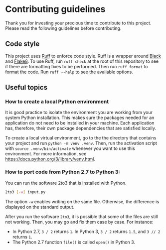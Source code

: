 # Contributing guidelines

Thank you for investing your precious time to contribute to this project. Please read the following guidelines before contributing.

## Code style

This project uses [Ruff](https://docs.astral.sh/ruff/) to enforce code style. Ruff is a wrapper around [Black](https://black.readthedocs.io/en/stable/) and [Flake8](https://flake8.pycqa.org/en/latest/). To use Ruff, run `ruff check` at the root of this repository to see if there are formatting fixes to be performed. Then run `ruff format` to format the code. Run `ruff --help` to see the available options.

## Useful topics

### How to create a local Python environment

It is good practice to isolate the environment you are working from your system Python installation. This makes sure the packages needed for an application do not need to be installed in your machine. Each application has, therefore, their own package dependencies that are satisfied locally.

To create a local virtual environment, go to the the directory that contains your project and run `python -m venv .venv`. Then, run the activation script with `source .venv/bin/activate` whenever you want to use this environment. For more information, see https://docs.python.org/3/library/venv.html.

### How to port code from Python 2.7 to Python 3:

You can run the software 2to3 that is installed with Python.

```sh
2to3 [-w] input.py
```

The option `-w` enables writing on the same file. Otherwise, the difference is displayed on the standard output.

After you run the software `2to3`, it is possible that some of the files are still not working. Then, you may go and fix them case by case. For instance:

- In Python 2.7, `3 / 2` returns `1`. In Python 3, `3 / 2` returns `1.5`, and `3 // 2` returns `1`.
- The Python 2.7 function `file()` is called `open()` in Python 3.